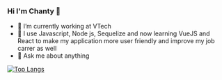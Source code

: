 ### Hi I'm Chanty 👋

- 🔭 I’m currently working at VTech
- 🌱 I use Javascript, Node js, Sequelize and now learning VueJS and React to make my application more user friendly and improve my job carrer as well
- 💬 Ask me about anything


[![Top Langs](https://github-readme-stats.vercel.app/api/top-langs/?username=Chanty-SOK)](https://github.com/Chanty-SOK/github-readme-stats)

